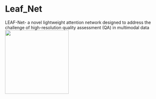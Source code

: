 # Leaf_Net
 LEAF-Net- a novel lightweight attention network designed to address the challenge of high-resolution quality assessment (QA) in multimodal data
<img src="https://github.com/liuyisi123/Leaf_Net/blob/main/Figure1.png" width="210px">

